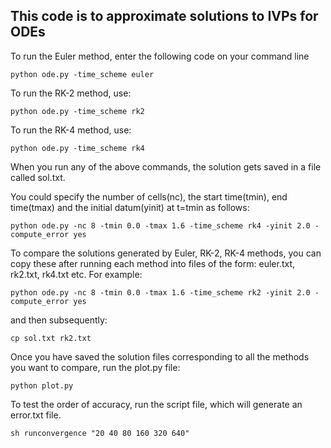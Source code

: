 ## This code is to approximate solutions to IVPs for ODEs
To run the Euler method, enter the following code on your command line

```
python ode.py -time_scheme euler 
```
To run the RK-2 method, use:
```
python ode.py -time_scheme rk2 
```

To run the RK-4 method, use:
```
python ode.py -time_scheme rk4 
```

When you run any of the above commands, the solution gets saved in a file called sol.txt. 

You could specify the number of cells(nc), the start time(tmin), end time(tmax) and the initial datum(yinit) at t=tmin as follows:
```  
python ode.py -nc 8 -tmin 0.0 -tmax 1.6 -time_scheme rk4 -yinit 2.0 -compute_error yes
```
To compare the solutions generated by Euler, RK-2, RK-4 methods, you can copy these after running each method into files of the form: euler.txt, rk2.txt, rk4.txt etc. For example:

```  
python ode.py -nc 8 -tmin 0.0 -tmax 1.6 -time_scheme rk2 -yinit 2.0 -compute_error yes
```
and then subsequently:
```
cp sol.txt rk2.txt
```
Once you have saved the solution files corresponding to all the methods you want to compare, run the plot.py file:
```  
python plot.py
```

To test the order of accuracy, run the script file, which will generate an error.txt file.
```
sh runconvergence "20 40 80 160 320 640"
```

  